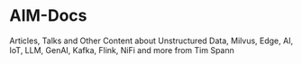 # AIM-Docs
Articles, Talks and Other Content about Unstructured Data, Milvus, Edge, AI, IoT, LLM, GenAI, Kafka, Flink, NiFi and more from Tim Spann
